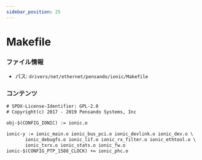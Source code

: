 ```yaml
---
sidebar_position: 25
---
```

# Makefile

### ファイル情報

- パス: `drivers/net/ethernet/pensando/ionic/Makefile`

### コンテンツ

```txt
# SPDX-License-Identifier: GPL-2.0
# Copyright(c) 2017 - 2019 Pensando Systems, Inc

obj-$(CONFIG_IONIC) := ionic.o

ionic-y := ionic_main.o ionic_bus_pci.o ionic_devlink.o ionic_dev.o \
	   ionic_debugfs.o ionic_lif.o ionic_rx_filter.o ionic_ethtool.o \
	   ionic_txrx.o ionic_stats.o ionic_fw.o
ionic-$(CONFIG_PTP_1588_CLOCK) += ionic_phc.o

```

